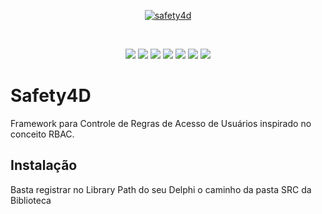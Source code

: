 <p align="center">
  <a href="https://github.com/bittencourtthulio/safety4d/blob/main/assets/logo.fw.png">
    <img alt="safety4d" src="https://github.com/bittencourtthulio/safety4d/blob/main/assets/logo.fw.png">
  </a>  
</p>
<br>
<p align="center">
  <img src="https://img.shields.io/github/v/release/bittencourtthulio/safety4d?style=flat-square">
  <img src="https://img.shields.io/github/stars/bittencourtthulio/safety4d?style=flat-square">
  <img src="https://img.shields.io/github/contributors/bittencourtthulio/safety4d?color=orange&style=flat-square">
  <img src="https://img.shields.io/github/forks/bittencourtthulio/safety4d?style=flat-square">
   <img src="https://tokei.rs/b1/github/bittencourtthulio/safety4d?color=red&category=lines">
  <img src="https://tokei.rs/b1/github/bittencourtthulio/safety4d?color=green&category=code">
  <img src="https://tokei.rs/b1/github/bittencourtthulio/safety4d?color=yellow&category=files">
</p>

# Safety4D
Framework para Controle de Regras de Acesso de Usuários inspirado no conceito RBAC.

## Instalação

Basta registrar no Library Path do seu Delphi o caminho da pasta SRC da Biblioteca